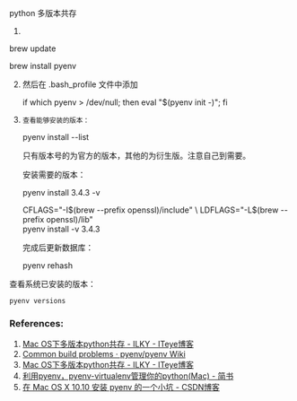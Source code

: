 python 多版本共存

1. 

brew update 

brew install pyenv


2. 然后在 .bash_profile 文件中添加

    if which pyenv > /dev/null; then eval "$(pyenv init -)"; fi


3.     查看能够安装的版本： 

    pyenv install --list 

    只有版本号的为官方的版本，其他的为衍生版。注意自己到需要。 


    安装需要的版本： 

    pyenv install 3.4.3 -v 

    CFLAGS="-I$(brew --prefix openssl)/include" \
    LDFLAGS="-L$(brew --prefix openssl)/lib" \
    pyenv install -v 3.4.3

    完成后更新数据库： 

    pyenv rehash 

  查看系统已安装的版本： 

    pyenv versions 


### References:
1. [Mac OS下多版本python共存 - ILKY - ITeye博客](http://lovekaiyuan.iteye.com/blog/2214417)
2. [Common build problems · pyenv/pyenv Wiki](https://github.com/pyenv/pyenv/wiki/Common-build-problems)
3. [Mac OS下多版本python共存 - ILKY - ITeye博客](http://lovekaiyuan.iteye.com/blog/2214417)
4. [利用pyenv，pyenv-virtualenv管理你的python(Mac) - 简书](http://www.jianshu.com/p/70a603058f7b)
5. [在 Mac OS X 10.10 安装 pyenv 的一个小坑 - CSDN博客](http://blog.csdn.net/gzlaiyonghao/article/details/46343913)